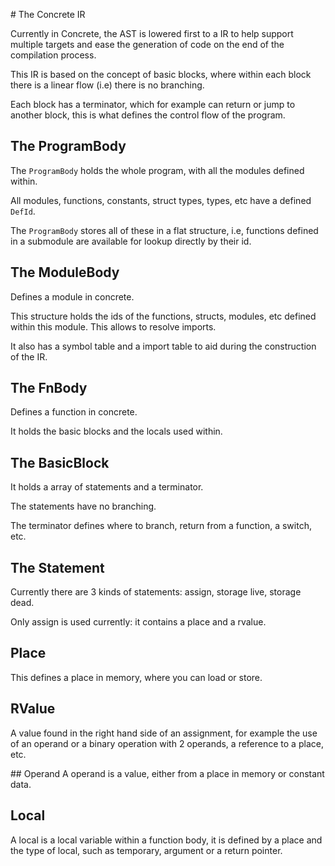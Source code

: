 # The Concrete IR

Currently in Concrete, the AST is lowered first to a IR to help support multiple targets and ease the generation of code on the end of the compilation process.

This IR is based on the concept of basic blocks, where within each block there is a linear flow (i.e) there is no branching.

Each block has a terminator, which for example can return or jump to another block, this is what defines the control flow of the program.


## The ProgramBody

The `ProgramBody` holds the whole program, with all the modules defined within.

All modules, functions, constants, struct types, types, etc have a defined `DefId`.

The `ProgramBody` stores all of these in a flat structure, i.e, functions defined in a submodule are available for lookup directly by their id.

## The ModuleBody

Defines a module in concrete.

This structure holds the ids of the functions, structs, modules, etc defined within this module. This allows to resolve imports.

It also has a symbol table and a import table to aid during the construction of the IR.

## The FnBody

Defines a function in concrete.

It holds the basic blocks and the locals used within.

## The BasicBlock

It holds a array of statements and a terminator.

The statements have no branching.

The terminator defines where to branch, return from a function, a switch, etc.

## The Statement

Currently there are 3 kinds of statements: assign, storage live, storage dead.

Only assign is used currently: it contains a place and a rvalue.

## Place

This defines a place in memory, where you can load or store.

## RValue
A value found in the right hand side of an assignment, for example the use of an operand or a binary operation with 2 operands, a reference to a place, etc.

## Operand
A operand is a value, either from a place in memory or constant data.

## Local
A local is a local variable within a function body, it is defined by a place and the type of local, such as temporary, argument or a return pointer.
